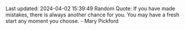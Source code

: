Last updated: 2024-04-02 15:39:49
Random Quote: If you have made mistakes, there is always another chance for you. You may have a fresh start any moment you choose. - Mary Pickford